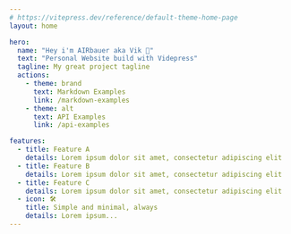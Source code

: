 ```yaml
---
# https://vitepress.dev/reference/default-theme-home-page
layout: home

hero:
  name: "Hey i'm AIRbauer aka Vik 👋"
  text: "Personal Website build with Videpress"
  tagline: My great project tagline
  actions:
    - theme: brand
      text: Markdown Examples
      link: /markdown-examples
    - theme: alt
      text: API Examples
      link: /api-examples

features:
  - title: Feature A
    details: Lorem ipsum dolor sit amet, consectetur adipiscing elit
  - title: Feature B
    details: Lorem ipsum dolor sit amet, consectetur adipiscing elit
  - title: Feature C
    details: Lorem ipsum dolor sit amet, consectetur adipiscing elit
  - icon: 🛠️
    title: Simple and minimal, always
    details: Lorem ipsum...
---
```



